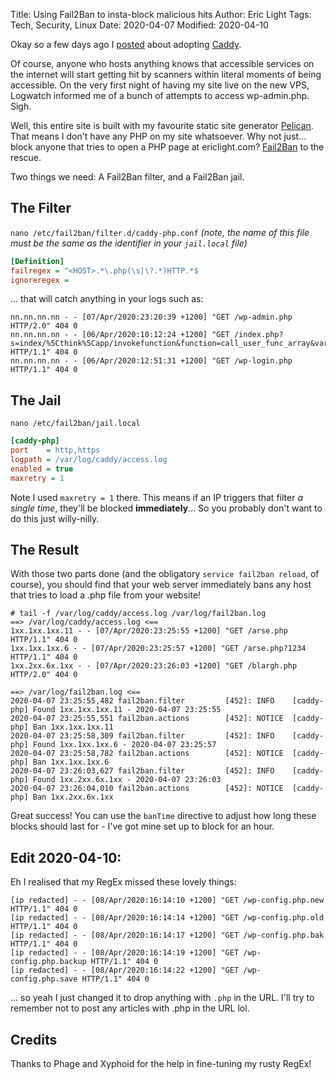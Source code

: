 Title: Using Fail2Ban to insta-block malicious hits
Author: Eric Light
Tags: Tech, Security, Linux
Date: 2020-04-07
Modified: 2020-04-10

Okay so a few days ago I [posted]({filename}caddy.md) about adopting [Caddy](https://www.caddyserver.com).  

Of course, anyone who hosts anything knows that accessible services on the internet will start getting hit by scanners within literal moments of being accessible.  On the very first night of having my site live on the new VPS, Logwatch informed me of a bunch of attempts to access wp-admin.php.  Sigh.

Well, this entire site is built with my favourite static site generator [Pelican](https://www.getpelican.com).  That means I don't have any PHP on my site whatsoever.  Why not just... block anyone that tries to open a PHP page at ericlight.com?  [Fail2Ban](https://www.fail2ban.org) to the rescue.

Two things we need:  A Fail2Ban filter, and a Fail2Ban jail.

The Filter
----

`nano /etc/fail2ban/filter.d/caddy-php.conf`  _(note, the name of this file must be the same as the identifier in your `jail.local` file)_

```ini
[Definition]
failregex = ^<HOST>.*\.php(\s|\?.*)HTTP.*$
ignoreregex =
```

... that will catch anything in your logs such as:

```
nn.nn.nn.nn - - [07/Apr/2020:23:20:39 +1200] "GET /wp-admin.php HTTP/2.0" 404 0
nn.nn.nn.nn - - [06/Apr/2020:10:12:24 +1200] "GET /index.php?s=index/%5Cthink%5Capp/invokefunction&function=call_user_func_array&vars%5B0%5D=phpinfo&vars%5B1%5D%5B%5D=1 HTTP/1.1" 404 0
nn.nn.nn.nn - - [06/Apr/2020:12:51:31 +1200] "GET /wp-login.php HTTP/1.1" 404 0
```

The Jail
----

`nano /etc/fail2ban/jail.local`

```ini
[caddy-php]
port    = http,https
logpath = /var/log/caddy/access.log
enabled = true
maxretry = 1
```

Note I used `maxretry = 1` there.  This means if an IP triggers that filter _a single time_, they'll be blocked **immediately**...  So you probably don't want to do this just willy-nilly. 

The Result
----

With those two parts done (and the obligatory `service fail2ban reload`, of course), you should find that your web server immediately bans any host that tries to load a .php file from your website!

```log
# tail -f /var/log/caddy/access.log /var/log/fail2ban.log
==> /var/log/caddy/access.log <==
1xx.1xx.1xx.11 - - [07/Apr/2020:23:25:55 +1200] "GET /arse.php HTTP/1.1" 404 0
1xx.1xx.1xx.6 - - [07/Apr/2020:23:25:57 +1200] "GET /arse.php?1234 HTTP/1.1" 404 0
1xx.2xx.6x.1xx - - [07/Apr/2020:23:26:03 +1200] "GET /blargh.php HTTP/2.0" 404 0

==> /var/log/fail2ban.log <==
2020-04-07 23:25:55,482 fail2ban.filter         [452]: INFO    [caddy-php] Found 1xx.1xx.1xx.11 - 2020-04-07 23:25:55
2020-04-07 23:25:55,551 fail2ban.actions        [452]: NOTICE  [caddy-php] Ban 1xx.1xx.1xx.11
2020-04-07 23:25:58,309 fail2ban.filter         [452]: INFO    [caddy-php] Found 1xx.1xx.1xx.6 - 2020-04-07 23:25:57
2020-04-07 23:25:58,782 fail2ban.actions        [452]: NOTICE  [caddy-php] Ban 1xx.1xx.1xx.6
2020-04-07 23:26:03,627 fail2ban.filter         [452]: INFO    [caddy-php] Found 1xx.2xx.6x.1xx - 2020-04-07 23:26:03
2020-04-07 23:26:04,010 fail2ban.actions        [452]: NOTICE  [caddy-php] Ban 1xx.2xx.6x.1xx
```

Great success!  You can use the `banTime` directive to adjust how long these blocks should last for - I've got mine set up to block for an hour.

Edit 2020-04-10:
---

Eh I realised that my RegEx missed these lovely things:

```log
[ip redacted] - - [08/Apr/2020:16:14:10 +1200] "GET /wp-config.php.new HTTP/1.1" 404 0
[ip redacted] - - [08/Apr/2020:16:14:14 +1200] "GET /wp-config.php.old HTTP/1.1" 404 0
[ip redacted] - - [08/Apr/2020:16:14:17 +1200] "GET /wp-config.php.bak HTTP/1.1" 404 0
[ip redacted] - - [08/Apr/2020:16:14:19 +1200] "GET /wp-config.php.backup HTTP/1.1" 404 0
[ip redacted] - - [08/Apr/2020:16:14:22 +1200] "GET /wp-config.php.save HTTP/1.1" 404 0
```

... so yeah I just changed it to drop anything with `.php` in the URL.  I'll try to remember not to post any articles with .php in the URL lol.


Credits
---

Thanks to Phage and Xyphoid for the help in fine-tuning my rusty RegEx!
